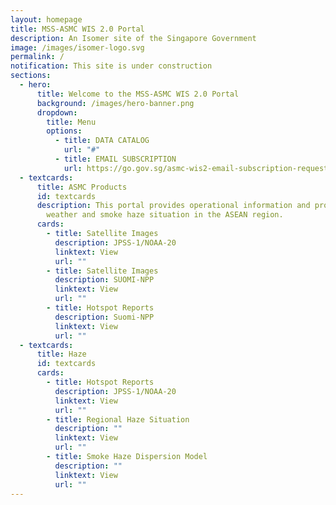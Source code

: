 ```yaml
---
layout: homepage
title: MSS-ASMC WIS 2.0 Portal
description: An Isomer site of the Singapore Government
image: /images/isomer-logo.svg
permalink: /
notification: This site is under construction
sections:
  - hero:
      title: Welcome to the MSS-ASMC WIS 2.0 Portal
      background: /images/hero-banner.png
      dropdown:
        title: Menu
        options:
          - title: DATA CATALOG
            url: "#"
          - title: EMAIL SUBSCRIPTION
            url: https://go.gov.sg/asmc-wis2-email-subscription-request-form
  - textcards:
      title: ASMC Products
      id: textcards
      description: This portal provides operational information and products on the
        weather and smoke haze situation in the ASEAN region.
      cards:
        - title: Satellite Images
          description: JPSS-1/NOAA-20
          linktext: View
          url: ""
        - title: Satellite Images
          description: SUOMI-NPP
          linktext: View
          url: ""
        - title: Hotspot Reports
          description: Suomi-NPP
          linktext: View
          url: ""
  - textcards:
      title: Haze
      id: textcards
      cards:
        - title: Hotspot Reports
          description: JPSS-1/NOAA-20
          linktext: View
          url: ""
        - title: Regional Haze Situation
          description: ""
          linktext: View
          url: ""
        - title: Smoke Haze Dispersion Model
          description: ""
          linktext: View
          url: ""
---
```

